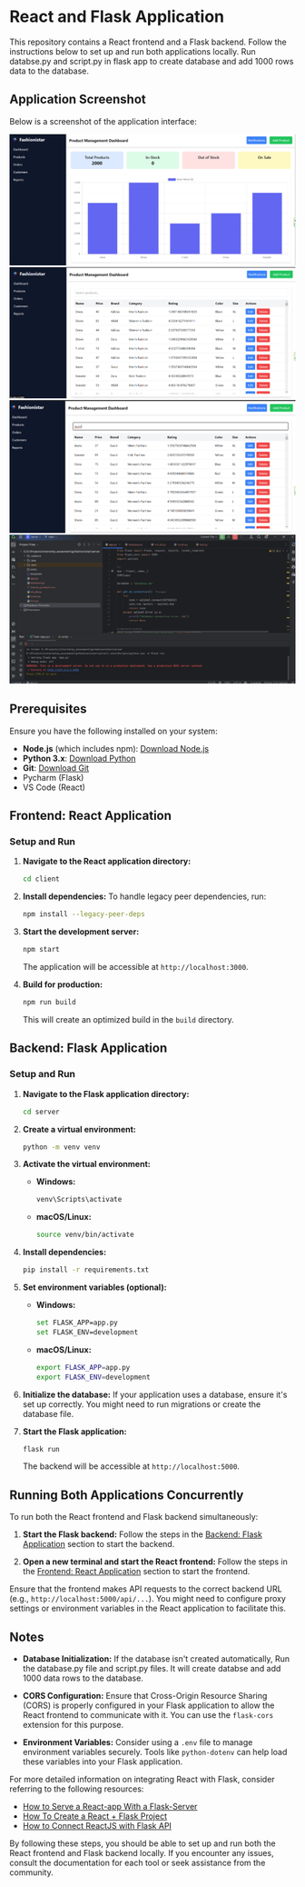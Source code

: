 # React and Flask Application

This repository contains a React frontend and a Flask backend. Follow the instructions below to set up and run both applications locally.
Run databse.py and script.py in flask app to create database and add 1000 rows data to the database.

## Application Screenshot

Below is a screenshot of the application interface:

![Application Interface](https://raw.githubusercontent.com/IT21313370/gofashionistar/main/Screenshot%202024-12-28%20152819.png)
![Application Interface](https://github.com/IT21313370/gofashionistar/blob/main/Screenshot%202024-12-28%20152829.png)
![Application Interface](https://github.com/IT21313370/gofashionistar/blob/main/Screenshot%202024-12-28%20153652.png)
![Application Interface](https://github.com/IT21313370/gofashionistar/blob/main/Screenshot%202024-12-28%20152856.png)



## Prerequisites

Ensure you have the following installed on your system:

- **Node.js** (which includes npm): [Download Node.js](https://nodejs.org/)
- **Python 3.x**: [Download Python](https://www.python.org/)
- **Git**: [Download Git](https://github.com/IT21313370/gofashionistar.git)
- Pycharm (Flask)
- VS Code (React)

## Frontend: React Application

### Setup and Run

1. **Navigate to the React application directory:**
   ```bash
   cd client
   ```

2. **Install dependencies:**
   To handle legacy peer dependencies, run:
   ```bash
   npm install --legacy-peer-deps
   ```

3. **Start the development server:**
   ```bash
   npm start
   ```
   The application will be accessible at `http://localhost:3000`.

4. **Build for production:**
   ```bash
   npm run build
   ```
   This will create an optimized build in the `build` directory.

## Backend: Flask Application

### Setup and Run

1. **Navigate to the Flask application directory:**
   ```bash
   cd server
   ```

2. **Create a virtual environment:**
   ```bash
   python -m venv venv
   ```

3. **Activate the virtual environment:**
   - **Windows:**
     ```bash
     venv\Scripts\activate
     ```
   - **macOS/Linux:**
     ```bash
     source venv/bin/activate
     ```

4. **Install dependencies:**
   ```bash
   pip install -r requirements.txt
   ```

5. **Set environment variables (optional):**
   - **Windows:**
     ```bash
     set FLASK_APP=app.py
     set FLASK_ENV=development
     ```
   - **macOS/Linux:**
     ```bash
     export FLASK_APP=app.py
     export FLASK_ENV=development
     ```

6. **Initialize the database:**
   If your application uses a database, ensure it's set up correctly. You might need to run migrations or create the database file.

7. **Start the Flask application:**
   ```bash
   flask run
   ```
   The backend will be accessible at `http://localhost:5000`.

## Running Both Applications Concurrently

To run both the React frontend and Flask backend simultaneously:

1. **Start the Flask backend:**
   Follow the steps in the [Backend: Flask Application](#backend-flask-application) section to start the backend.

2. **Open a new terminal and start the React frontend:**
   Follow the steps in the [Frontend: React Application](#frontend-react-application) section to start the frontend.

Ensure that the frontend makes API requests to the correct backend URL (e.g., `http://localhost:5000/api/...`). You might need to configure proxy settings or environment variables in the React application to facilitate this.

## Notes

- **Database Initialization:** If the database isn't created automatically, Run the database.py file and script.py files. It will create databse and add 1000 data rows to the database.

- **CORS Configuration:** Ensure that Cross-Origin Resource Sharing (CORS) is properly configured in your Flask application to allow the React frontend to communicate with it. You can use the `flask-cors` extension for this purpose.

- **Environment Variables:** Consider using a `.env` file to manage environment variables securely. Tools like `python-dotenv` can help load these variables into your Flask application.

For more detailed information on integrating React with Flask, consider referring to the following resources:

- [How to Serve a React-app With a Flask-Server](https://blog.ldtalentwork.com/2019/11/29/how-to-serve-a-reactapp-with-a-flask-server/)
- [How To Create a React + Flask Project](https://blog.miguelgrinberg.com/post/how-to-create-a-react--flask-project)
- [How to Connect ReactJS with Flask API](https://www.geeksforgeeks.org/how-to-connect-reactjs-with-flask-api/)

By following these steps, you should be able to set up and run both the React frontend and Flask backend locally. If you encounter any issues, consult the documentation for each tool or seek assistance from the community.

